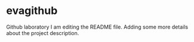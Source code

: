 # evagithub
Github laboratory
I am editing the README file. Adding some more details about the project description.


